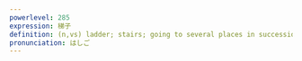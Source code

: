 ```yaml
---
powerlevel: 285
expression: 梯子
definition: (n,vs) ladder; stairs; going to several places in succession (e.g. barhopping); (P)
pronunciation: はしご
---
```

